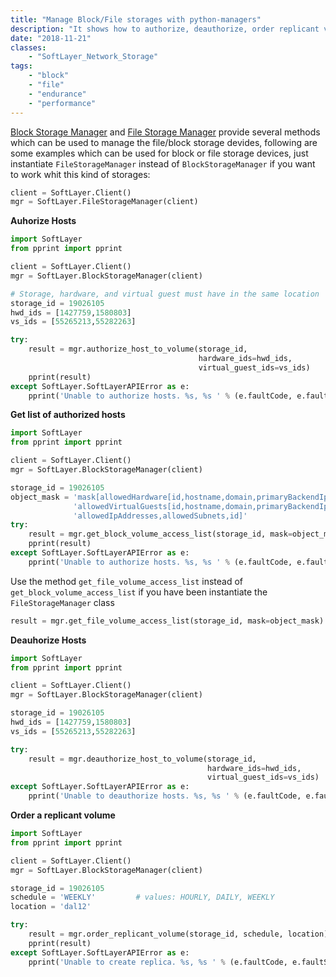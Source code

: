 ```yaml
---
title: "Manage Block/File storages with python-managers"
description: "It shows how to authorize, deauthorize, order replicant volume, etc."
date: "2018-11-21"
classes: 
    - "SoftLayer_Network_Storage"    
tags:
    - "block"    
    - "file"
    - "endurance"
    - "performance"
---
```

[Block Storage Manager](https://softlayer-python.readthedocs.io/en/latest/api/managers/block.html) and [File Storage Manager](https://softlayer-python.readthedocs.io/en/latest/api/managers/file.html) provide several methods which can be used to manage the file/block storage devides, following are some examples which can be used for block or file storage devices, just instantiate `FileStorageManager` instead of `BlockStorageManager` if you want to work whit this kind of storages:

```python
client = SoftLayer.Client()
mgr = SoftLayer.FileStorageManager(client)

```

**Auhorize Hosts**

```python
import SoftLayer
from pprint import pprint

client = SoftLayer.Client()
mgr = SoftLayer.BlockStorageManager(client)

# Storage, hardware, and virtual guest must have in the same location
storage_id = 19026105
hwd_ids = [1427759,1580803]
vs_ids = [55265213,55282263]

try:
    result = mgr.authorize_host_to_volume(storage_id,
                                          hardware_ids=hwd_ids,
                                          virtual_guest_ids=vs_ids)
    pprint(result)
except SoftLayer.SoftLayerAPIError as e:
    pprint('Unable to authorize hosts. %s, %s ' % (e.faultCode, e.faultString))
```

**Get list of authorized hosts**

```py
import SoftLayer
from pprint import pprint

client = SoftLayer.Client()
mgr = SoftLayer.BlockStorageManager(client)

storage_id = 19026105
object_mask = 'mask[allowedHardware[id,hostname,domain,primaryBackendIpAddress],'\
              'allowedVirtualGuests[id,hostname,domain,primaryBackendIpAddress],'\
              'allowedIpAddresses,allowedSubnets,id]'
try:
    result = mgr.get_block_volume_access_list(storage_id, mask=object_mask)
    pprint(result)
except SoftLayer.SoftLayerAPIError as e:
    pprint('Unable to authorize hosts. %s, %s ' % (e.faultCode, e.faultString))
```

Use the method `get_file_volume_access_list` instead of `get_block_volume_access_list` if you have been instantiate the `FileStorageManager` class

```python
result = mgr.get_file_volume_access_list(storage_id, mask=object_mask)

```

**Deauhorize Hosts**

```python
import SoftLayer
from pprint import pprint

client = SoftLayer.Client()
mgr = SoftLayer.BlockStorageManager(client)

storage_id = 19026105
hwd_ids = [1427759,1580803]
vs_ids = [55265213,55282263]

try:
    result = mgr.deauthorize_host_to_volume(storage_id,
                                            hardware_ids=hwd_ids,
                                            virtual_guest_ids=vs_ids)
except SoftLayer.SoftLayerAPIError as e:
    pprint('Unable to deauthorize hosts. %s, %s ' % (e.faultCode, e.faultString))
```

**Order a replicant volume**

```py
import SoftLayer
from pprint import pprint

client = SoftLayer.Client()
mgr = SoftLayer.BlockStorageManager(client)

storage_id = 19026105
schedule = 'WEEKLY'         # values: HOURLY, DAILY, WEEKLY
location = 'dal12'

try:
    result = mgr.order_replicant_volume(storage_id, schedule, location)
    pprint(result)
except SoftLayer.SoftLayerAPIError as e:
    pprint('Unable to create replica. %s, %s ' % (e.faultCode, e.faultString))
```
